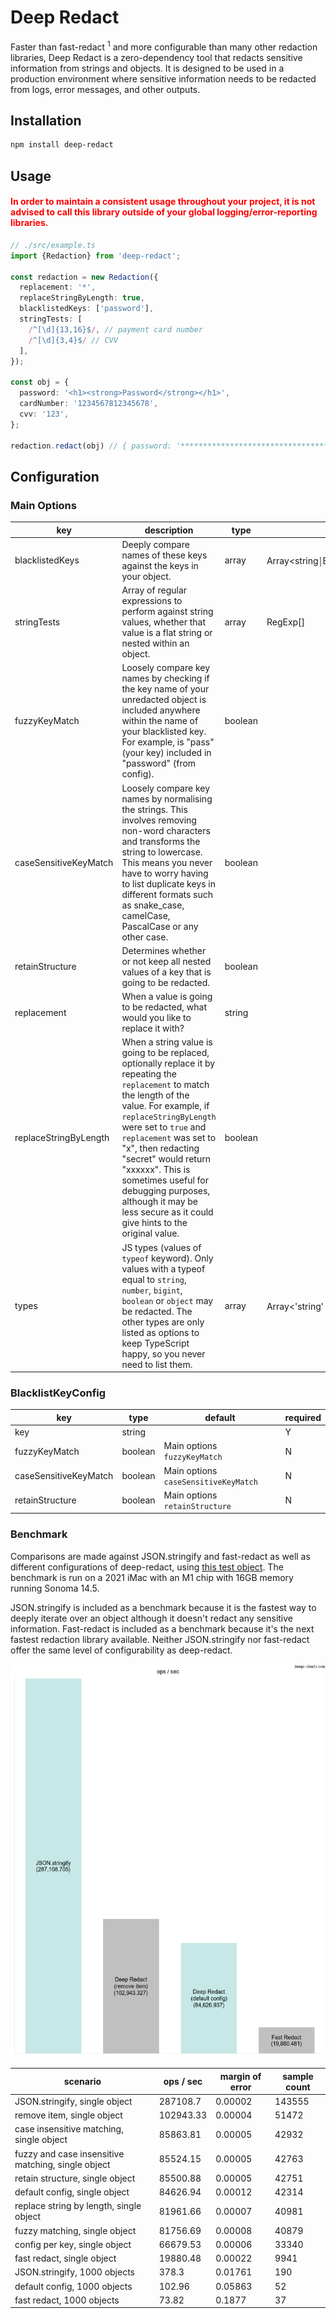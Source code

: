 # Deep Redact

Faster than fast-redact <sup>1</sup> and more configurable than many other redaction libraries, Deep Redact is a
zero-dependency tool that redacts sensitive information from strings and objects. It is designed to be used in a
production environment where sensitive information needs to be redacted from logs, error messages, and other outputs.

## Installation

```bash
npm install deep-redact
```

## Usage

<h4 style="color: red">In order to maintain a consistent usage throughout your project, it is not advised to call this
library outside of your global logging/error-reporting libraries.</h4>

```typescript
// ./src/example.ts
import {Redaction} from 'deep-redact';

const redaction = new Redaction({
  replacement: '*',
  replaceStringByLength: true,
  blacklistedKeys: ['password'],
  stringTests: [
    /^[\d]{13,16}$/, // payment card number
    /^[\d]{3,4}$/ // CVV
  ],
});

const obj = {
  password: '<h1><strong>Password</strong></h1>',
  cardNumber: '1234567812345678',
  cvv: '123',
};

redaction.redact(obj) // { password: '**********************************', cardNumber: '****************', cvv: '***' }
```

## Configuration

### Main Options

| key | description | type | options | default | required |
| --- | --- | --- | --- | --- | --- |
| blacklistedKeys | Deeply compare names of these keys against the keys in your object. | array | Array<string￨BlacklistKeyConfig> | [] | N |
| stringTests | Array of regular expressions to perform against string values, whether that value is a flat string or nested within an object. | array | RegExp[] | [] | N |
| fuzzyKeyMatch | Loosely compare key names by checking if the key name of your unredacted object is included anywhere within the name of your blacklisted key. For example, is "pass" (your key) included in "password" (from config). | boolean |  | false | N |
| caseSensitiveKeyMatch | Loosely compare key names by normalising the strings. This involves removing non-word characters and transforms the string to lowercase. This means you never have to worry having to list duplicate keys in different formats such as snake_case, camelCase, PascalCase or any other case. | boolean |  | true | N |
| retainStructure | Determines whether or not keep all nested values of a key that is going to be redacted. | boolean |  | false | N |
| replacement | When a value is going to be redacted, what would you like to replace it with? | string |  | [REDACTED] | N |
| replaceStringByLength | When a string value is going to be replaced, optionally replace it by repeating the `replacement` to match the length of the value. For example, if `replaceStringByLength` were set to `true` and `replacement` was set to "x", then redacting "secret" would return "xxxxxx". This is sometimes useful for debugging purposes, although it may be less secure as it could give hints to the original value. | boolean |  | false | N |
| types | JS types (values of `typeof` keyword). Only values with a typeof equal to `string`, `number`, `bigint`, `boolean` or `object` may be redacted. The other types are only listed as options to keep TypeScript happy, so you never need to list them. | array | Array<'string'￨'number'￨'bigint'￨'boolean'￨'symbol'￨'undefined'￨'object'￨'function'> | ['string'] | N |

### BlacklistKeyConfig

| key | type | default | required |
| --- | --- | --- | --- |
| key | string |  | Y |
| fuzzyKeyMatch | boolean | Main options `fuzzyKeyMatch` | N |
| caseSensitiveKeyMatch | boolean | Main options `caseSensitiveKeyMatch` | N |
| retainStructure | boolean | Main options `retainStructure` | N |

### Benchmark
Comparisons are made against JSON.stringify and fast-redact as well as different configurations of deep-redact, using
[this test object](./test/setup/dummyUser.ts). The benchmark is run on a 2021 iMac with an M1 chip with 16GB memory
running Sonoma 14.5.

JSON.stringify is included as a benchmark because it is the fastest way to deeply iterate over an object although it
doesn't redact any sensitive information. Fast-redact is included as a benchmark because it's the next fastest redaction
library available. Neither JSON.stringify nor fast-redact offer the same level of configurability as deep-redact.

![Benchmark](./benchmark.png)

| scenario | ops / sec | margin of error | sample count |
| --- | --- | --- | --- |
| JSON.stringify, single object | 287108.7 | 0.00002 | 143555 |
| remove item, single object | 102943.33 | 0.00004 | 51472 |
| case insensitive matching, single object | 85863.81 | 0.00005 | 42932 |
| fuzzy and case insensitive matching, single object | 85524.15 | 0.00005 | 42763 |
| retain structure, single object | 85500.88 | 0.00005 | 42751 |
| default config, single object | 84626.94 | 0.00012 | 42314 |
| replace string by length, single object | 81961.66 | 0.00007 | 40981 |
| fuzzy matching, single object | 81756.69 | 0.00008 | 40879 |
| config per key, single object | 66679.53 | 0.00006 | 33340 |
| fast redact, single object | 19880.48 | 0.00022 | 9941 |
| JSON.stringify, 1000 objects | 378.3 | 0.01761 | 190 |
| default config, 1000 objects | 102.96 | 0.05863 | 52 |
| fast redact, 1000 objects | 73.82 | 0.1877 | 37 |